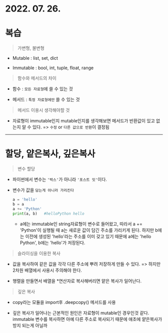 # 2022. 07. 26.

# 복습

> 가변형, 불변형

- Mutable : list, set, dict

- Immutable : bool, int, tuple, float, range

> 함수와 메서드의 차이

- 함수 : `모든 자료형`에 쓸 수 있는 것
  
- 메서드 : `특정 자료형에만` 쓸 수 있는 것

> 메서드 이용시 생각해야할 것

- 자료형이 immutable인지 mutable인지를 생각해보면 메서드가 반환값이 있고 없는지 알 수 있다. => `수정` or `다른 값으로 반환`이 결정됨

---

# 할당, 얕은복사, 깊은복사

> 변수 할당

- 파이썬에서 변수는 `'박스'`가 아니라 `'포스트 잇'`이다.
  
- 변수가 값을 `담는게 아니라 가리킨다`

  ```python
  a = 'hello'
  b = a
  a += 'Python'
  print(a, b)   #helloPython hello
  ```

  - a에는 immutable인 string자료형이 변수로 들어왔고, 따라서 a += 'Python'이 실행될 때 a는 새로운 값이 담긴 주소를 가리키게 된다. 하지만 b에는 이전에 생성된 'hello'라는 주소를 이미 갖고 있기 때문에 a에는 'hello Python', b에는 'hello'가 저장된다.

> 슬라이싱을 이용한 복사

- 값을 복사하여 같은 값을 각각 다른 주소에 뿌려 저장하게 만들 수 있다. => 하지만 2차원 배열에서 사용시 주의해야 한다.

- 행렬을 만들면서 배열을 *연산자로 복사해버리면 얕은 복사가 일어난다. 

> 깊은 복사

- copy라는 모듈을 import후 .deepcopy() 메서드를 사용

- 깊은 복사가 일어나는 근본적인 원인은 자료형이 mutable인 경우인것 같다. immutable 변수를 복사하면 아예 다른 주소로 복사되기 때문에 애초에 얕은복사가 방지 되는게 아닐까